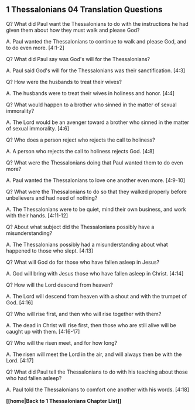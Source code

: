 ## 1 Thessalonians 04 Translation Questions ##

Q? What did Paul want the Thessalonians to do with the instructions he had given them about how they must walk and please God?

A. Paul wanted the Thessalonians to continue to walk and please God, and to do even more. [4:1-2]

Q? What did Paul say was God's will for the Thessalonians?

A. Paul said God's will for the Thessalonians was their sanctification. [4:3]

Q? How were the husbands to treat their wives?

A. The husbands were to treat their wives in holiness and honor. [4:4]

Q? What would happen to a brother who sinned in the matter of sexual immorality?

A. The Lord would be an avenger toward a brother who sinned in the matter of sexual immorality. [4:6]

Q? Who does a person reject who rejects the call to holiness?

A. A person who rejects the call to holiness rejects God. [4:8]

Q? What were the Thessalonians doing that Paul wanted them to do even more?

A. Paul wanted the Thessalonians to love one another even more. [4:9-10]

Q? What were the Thessalonians to do so that they walked properly before unbelievers and had need of nothing?

A. The Thessalonians were to be quiet, mind their own business, and work with their hands. [4:11-12]

Q? About what subject did the Thessalonians possibly have a misunderstanding?

A. The Thessalonians possibly had a misunderstanding about what happened to those who slept. [4:13]

Q? What will God do for those who have fallen asleep in Jesus?

A. God will bring with Jesus those who have fallen asleep in Christ. [4:14]

Q? How will the Lord descend from heaven?

A. The Lord will descend from heaven with a shout and with the trumpet of God. [4:16]

Q? Who will rise first, and then who will rise together with them?

A. The dead in Christ will rise first, then those who are still alive will be caught up with them. [4:16-17]

Q? Who will the risen meet, and for how long?

A. The risen will meet the Lord in the air, and will always then be with the Lord. [4:17]

Q? What did Paul tell the Thessalonians to do with his teaching about those who had fallen asleep?

A. Paul told the Thessalonians to comfort one another with his words. [4:18]

__[[home|Back to 1 Thessalonians Chapter List]]__

